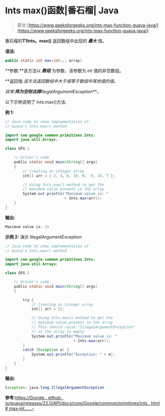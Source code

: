 # Ints max()函数|番石榴| Java

> 原文:[https://www.geeksforgeeks.org/ints-max-function-guava-java/](https://www.geeksforgeeks.org/ints-max-function-guava-java/)

番石榴的**T1Ints。max()** 返回数组中出现的 ***最大*** 值。

**语法:**

```java
public static int max(int... array)

```

**参数:**该方法以 ***数组*** 为参数，该参数为 *int* 值的非空数组。

**返回值:**该方法返回数组中大于或等于数组中其他值的值*。*

**异常:**阵为空则法掷***IllegalArgumentException***。

以下示例说明了 Ints.max()方法:

**例 1:**

```java
// Java code to show implementation of
// Guava's Ints.max() method

import com.google.common.primitives.Ints;
import java.util.Arrays;

class GFG {

    // Driver's code
    public static void main(String[] args)
    {
        // Creating an integer array
        int[] arr = { 2, 4, 6, 10, 0, -5, 15, 7 };

        // Using Ints.max() method to get the
        // maximum value present in the array
        System.out.println("Maximum value is: "
                           + Ints.max(arr));
    }
}
```

**输出:**

```java
Maximum value is: 15

```

**示例 2:** 演示 IllegalArgumentException

```java
// Java code to show implementation of
// Guava's Ints.max() method

import com.google.common.primitives.Ints;
import java.util.Arrays;

class GFG {

    // Driver's code
    public static void main(String[] args)
    {

        try {
            // Creating an integer array
            int[] arr = {};

            // Using Ints.max() method to get the
            // maximum value present in the array
            // This should raise "IllegalArgumentException"
            // as the array is empty
            System.out.println("Maximum value is: "
                               + Ints.max(arr));
        }
        catch (Exception e) {
            System.out.println("Exception: " + e);
        }
    }
}
```

**输出:**

```java
Exception: java.lang.IllegalArgumentException

```

**参考:**[https://Google . github . io/guava/releases/22.0/API/docs/com/Google/common/primitives/ints . html # max-int……-](https://google.github.io/guava/releases/22.0/api/docs/com/google/common/primitives/Ints.html#max-int...-)